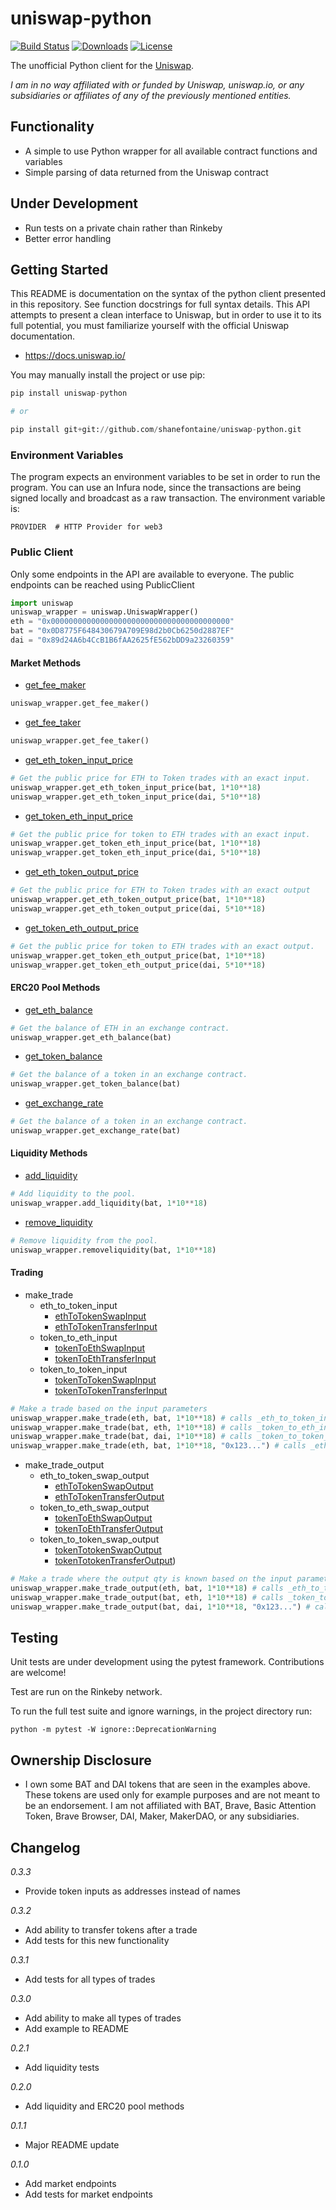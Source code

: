 # uniswap-python

[![Build Status](https://travis-ci.org/shanefontaine/uniswap-python.svg?branch=master)](https://travis-ci.org/shanefontaine/uniswap-python)
[![Downloads](https://pepy.tech/badge/uniswap-python)](https://pepy.tech/project/uniswap-python)
[![License](http://img.shields.io/badge/license-MIT-blue.svg)](https://raw.githubusercontent.com/shanefontaine/uniswap-python/master/LICENSE)

The unofficial Python client for the [Uniswap](https://uniswap.io/).

_I am in no way affiliated with or funded by Uniswap, uniswap.io, or any subsidiaries or affiliates of any of the previously mentioned entities._

## Functionality
  - A simple to use Python wrapper for all available contract functions and variables
  - Simple parsing of data returned from the Uniswap contract

## Under Development
  - Run tests on a private chain rather than Rinkeby
  - Better error handling

## Getting Started
This README is documentation on the syntax of the python client presented in this repository. See function docstrings for full syntax details.
This API attempts to present a clean interface to Uniswap, but in order to use it to its full potential, you must familiarize yourself with the official Uniswap documentation.

  - https://docs.uniswap.io/

You may manually install the project or use pip:

```python
pip install uniswap-python

# or

pip install git+git://github.com/shanefontaine/uniswap-python.git
```

### Environment Variables
The program expects an environment variables to be set in order to run the program. You can use an Infura node, since the transactions are being signed locally and broadcast as a raw transaction. The environment variable is:

```
PROVIDER  # HTTP Provider for web3
```

### Public Client
Only some endpoints in the API are available to everyone. The public endpoints can be reached using PublicClient

```python
import uniswap
uniswap_wrapper = uniswap.UniswapWrapper()
eth = "0x0000000000000000000000000000000000000000"
bat = "0x0D8775F648430679A709E98d2b0Cb6250d2887EF"
dai = "0x89d24A6b4CcB1B6fAA2625fE562bDD9a23260359"
```

#### Market Methods
  - [get_fee_maker](https://docs.uniswap.io/)
```python
uniswap_wrapper.get_fee_maker()
```

  - [get_fee_taker](https://docs.uniswap.io/)
```python
uniswap_wrapper.get_fee_taker()
```

  - [get_eth_token_input_price](https://github.com/Uniswap/contracts-vyper/blob/master/contracts/uniswap_exchange.vy#L416)
```python
# Get the public price for ETH to Token trades with an exact input.
uniswap_wrapper.get_eth_token_input_price(bat, 1*10**18)
uniswap_wrapper.get_eth_token_input_price(dai, 5*10**18)
```

  - [get_token_eth_input_price](https://github.com/Uniswap/contracts-vyper/blob/master/contracts/uniswap_exchange.vy#L437)
```python
# Get the public price for token to ETH trades with an exact input.
uniswap_wrapper.get_token_eth_input_price(bat, 1*10**18)
uniswap_wrapper.get_token_eth_input_price(dai, 5*10**18)
```

  - [get_eth_token_output_price](https://github.com/Uniswap/contracts-vyper/blob/master/contracts/uniswap_exchange.vy#L426)
```python
# Get the public price for ETH to Token trades with an exact output
uniswap_wrapper.get_eth_token_output_price(bat, 1*10**18)
uniswap_wrapper.get_eth_token_output_price(dai, 5*10**18)
```

  - [get_token_eth_output_price](https://github.com/Uniswap/contracts-vyper/blob/master/contracts/uniswap_exchange.vy#L448)
```python
# Get the public price for token to ETH trades with an exact output.
uniswap_wrapper.get_token_eth_output_price(bat, 1*10**18)
uniswap_wrapper.get_token_eth_output_price(dai, 5*10**18)
```

#### ERC20 Pool Methods
  - [get_eth_balance](https://docs.uniswap.io/smart-contract-integration/vyper)
```python
# Get the balance of ETH in an exchange contract.
uniswap_wrapper.get_eth_balance(bat)
```

  - [get_token_balance](https://github.com/Uniswap/contracts-vyper/blob/master/contracts/uniswap_exchange.vy#L469)
```python
# Get the balance of a token in an exchange contract.
uniswap_wrapper.get_token_balance(bat)
```

  - [get_exchange_rate](https://github.com/Uniswap/uniswap-frontend/blob/master/src/pages/Pool/AddLiquidity.js#L351)
```python
# Get the balance of a token in an exchange contract.
uniswap_wrapper.get_exchange_rate(bat)
```

#### Liquidity Methods

  - [add_liquidity](https://github.com/Uniswap/contracts-vyper/blob/master/contracts/uniswap_exchange.vy#L48)
```python
# Add liquidity to the pool.
uniswap_wrapper.add_liquidity(bat, 1*10**18)
```

  - [remove_liquidity](https://github.com/Uniswap/contracts-vyper/blob/master/contracts/uniswap_exchange.vy#L83)
```python
# Remove liquidity from the pool.
uniswap_wrapper.removeliquidity(bat, 1*10**18)
```

#### Trading
  - make_trade
    - eth_to_token_input
      - [ethToTokenSwapInput](https://github.com/Uniswap/contracts-vyper/blob/master/contracts/uniswap_exchange.vy#L127)
      - [ethToTokenTransferInput](https://github.com/Uniswap/contracts-vyper/blob/master/contracts/uniswap_exchange.vy#L162)
    - token_to_eth_input
      - [tokenToEthSwapInput](https://github.com/Uniswap/contracts-vyper/blob/master/contracts/uniswap_exchange.vy#L202)
      - [tokenToEthTransferInput](https://github.com/Uniswap/contracts-vyper/blob/master/contracts/uniswap_exchange.vy#L232)
    - token_to_token_input
      - [tokenToTokenSwapInput](https://github.com/Uniswap/contracts-vyper/blob/master/contracts/uniswap_exchange.vy#L271)
      - [tokenToTokenTransferInput](https://github.com/Uniswap/contracts-vyper/blob/master/contracts/uniswap_exchange.vy#L307)
```python
# Make a trade based on the input parameters
uniswap_wrapper.make_trade(eth, bat, 1*10**18) # calls _eth_to_token_input
uniswap_wrapper.make_trade(bat, eth, 1*10**18) # calls _token_to_eth_input
uniswap_wrapper.make_trade(bat, dai, 1*10**18) # calls _token_to_token_input
uniswap_wrapper.make_trade(eth, bat, 1*10**18, "0x123...") # calls _eth_to_token_input
```

  - make_trade_output
    - eth_to_token_swap_output
      - [ethToTokenSwapOutput](https://github.com/Uniswap/contracts-vyper/blob/master/contracts/uniswap_exchange.vy#L167)
      - [ethToTokenTransferOutput](https://github.com/Uniswap/contracts-vyper/blob/master/contracts/uniswap_exchange.vy#L197)
    - token_to_eth_swap_output
      - [tokenToEthSwapOutput](https://github.com/Uniswap/contracts-vyper/blob/master/contracts/uniswap_exchange.vy#L237)
      - [tokenToEthTransferOutput](https://github.com/Uniswap/contracts-vyper/blob/master/contracts/uniswap_exchange.vy#L266)
    - token_to_token_swap_output
      - [tokenTotokenSwapOutput](https://github.com/Uniswap/contracts-vyper/blob/master/contracts/uniswap_exchange.vy#L312)
      - [tokenTotokenTransferOutput](https://github.com/Uniswap/contracts-vyper/blob/master/contracts/uniswap_exchange.vy#L349))
```python
# Make a trade where the output qty is known based on the input parameters
uniswap_wrapper.make_trade_output(eth, bat, 1*10**18) # calls _eth_to_token_swap_output
uniswap_wrapper.make_trade_output(bat, eth, 1*10**18) # calls _token_to_eth_swap_output
uniswap_wrapper.make_trade_output(bat, dai, 1*10**18, "0x123...") # calls _token_to_token_swap_output
```

## Testing
Unit tests are under development using the pytest framework. Contributions are welcome!

Test are run on the Rinkeby network.

To run the full test suite and ignore warnings, in the project directory run:

```
python -m pytest -W ignore::DeprecationWarning
```

## Ownership Disclosure
  - I own some BAT and DAI tokens that are seen in the examples above. These tokens are used only for example purposes and are not meant to be an endorsement. I am not affiliated with BAT, Brave, Basic Attention Token, Brave Browser, DAI, Maker, MakerDAO, or any subsidiaries.

## Changelog
_0.3.3_
  - Provide token inputs as addresses instead of names

_0.3.2_
  - Add ability to transfer tokens after a trade
  - Add tests for this new functionality

_0.3.1_
  - Add tests for all types of trades

_0.3.0_
  - Add ability to make all types of trades
  - Add example to README

_0.2.1_
  - Add liquidity tests

_0.2.0_
  - Add liquidity and ERC20 pool methods

_0.1.1_
  - Major README update

_0.1.0_
  - Add market endpoints
  - Add tests for market endpoints